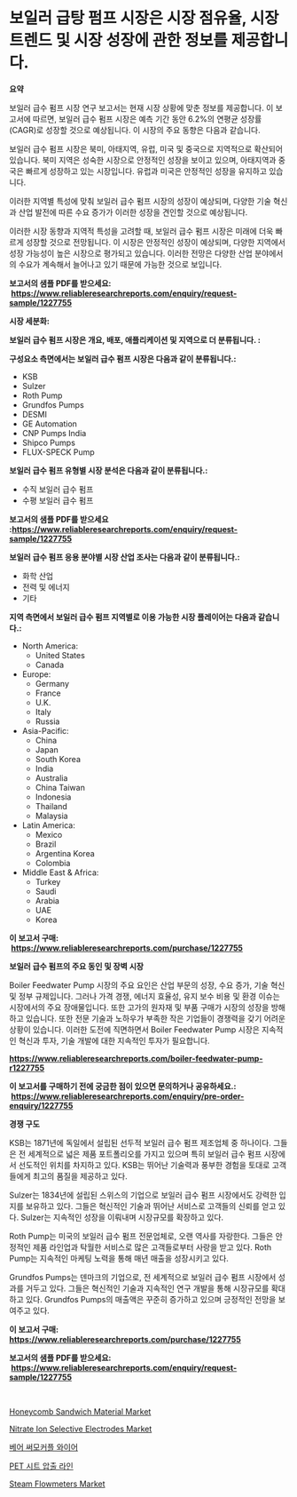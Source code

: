 <p><h1>보일러 급탕 펌프 시장은 시장 점유율, 시장 트렌드 및 시장 성장에 관한 정보를 제공합니다.</h1></p><p><strong>요약</strong></p>
<p><p>보일러 급수 펌프 시장 연구 보고서는 현재 시장 상황에 맞춘 정보를 제공합니다. 이 보고서에 따르면, 보일러 급수 펌프 시장은 예측 기간 동안 6.2%의 연평균 성장률(CAGR)로 성장할 것으로 예상됩니다. 이 시장의 주요 동향은 다음과 같습니다.</p><p>보일러 급수 펌프 시장은 북미, 아태지역, 유럽, 미국 및 중국으로 지역적으로 확산되어 있습니다. 북미 지역은 성숙한 시장으로 안정적인 성장을 보이고 있으며, 아태지역과 중국은 빠르게 성장하고 있는 시장입니다. 유럽과 미국은 안정적인 성장을 유지하고 있습니다.</p><p>이러한 지역별 특성에 맞춰 보일러 급수 펌프 시장의 성장이 예상되며, 다양한 기술 혁신과 산업 발전에 따른 수요 증가가 이러한 성장을 견인할 것으로 예상됩니다.</p><p>이러한 시장 동향과 지역적 특성을 고려할 때, 보일러 급수 펌프 시장은 미래에 더욱 빠르게 성장할 것으로 전망됩니다. 이 시장은 안정적인 성장이 예상되며, 다양한 지역에서 성장 가능성이 높은 시장으로 평가되고 있습니다. 이러한 전망은 다양한 산업 분야에서의 수요가 계속해서 늘어나고 있기 때문에 가능한 것으로 보입니다.</p></p>
<p><strong>보고서의 샘플 PDF를 받으세요: &nbsp;<a href="https://www.reliableresearchreports.com/enquiry/request-sample/1227755">https://www.reliableresearchreports.com/enquiry/request-sample/1227755</a></strong></p>
<p><strong>시장 세분화:</strong></p>
<p><strong> 보일러 급수 펌프 시장은 개요, 배포, 애플리케이션 및 지역으로 더 분류됩니다. :</strong></p>
<p><strong>구성요소 측면에서는 보일러 급수 펌프 시장은 다음과 같이 분류됩니다.:</strong></p>
<p><ul><li>KSB</li><li>Sulzer</li><li>Roth Pump</li><li>Grundfos Pumps</li><li>DESMI</li><li>GE Automation</li><li>CNP Pumps India</li><li>Shipco Pumps</li><li>FLUX-SPECK Pump</li></ul></p>
<p><strong> 보일러 급수 펌프 유형별 시장 분석은 다음과 같이 분류됩니다.:</strong></p>
<p><ul><li>수직 보일러 급수 펌프</li><li>수평 보일러 급수 펌프</li></ul></p>
<p><strong>보고서의 샘플 PDF를 받으세요 :<a href="https://www.reliableresearchreports.com/enquiry/request-sample/1227755">https://www.reliableresearchreports.com/enquiry/request-sample/1227755</a></strong></p>
<p><strong> 보일러 급수 펌프 응용 분야별 시장 산업 조사는 다음과 같이 분류됩니다.:</strong></p>
<p><ul><li>화학 산업</li><li>전력 및 에너지</li><li>기타</li></ul></p>
<p><strong>지역 측면에서 보일러 급수 펌프 지역별로 이용 가능한 시장 플레이어는 다음과 같습니다.:</strong></p>
<p><ul>
    <li>
        North America:
        <ul>
            <li>United States</li>
            <li>Canada</li>
        </ul>
    </li>
    <li>
        Europe:
        <ul>
            <li>Germany</li>
            <li>France</li>
            <li>U.K.</li>
            <li>Italy</li>
            <li>Russia</li>
        </ul>
    </li>
    <li>
        Asia-Pacific:
        <ul>
            <li>China</li>
            <li>Japan</li>
            <li>South Korea</li>
            <li>India</li>
            <li>Australia</li>
            <li>China Taiwan</li>
            <li>Indonesia</li>
            <li>Thailand</li>
            <li>Malaysia</li>
        </ul>
    </li>
    <li>
        Latin America:
        <ul>
            <li>Mexico</li>
            <li>Brazil</li>
            <li>Argentina Korea</li>
            <li>Colombia</li>
        </ul>
    </li>
    <li>
        Middle East & Africa:
        <ul>
            <li>Turkey</li>
            <li>Saudi</li>
            <li>Arabia</li>
            <li>UAE</li>
            <li>Korea</li>
        </ul>
    </li>
    </ul></p>
<p><strong>이 보고서 구매: &nbsp;<a href="https://www.reliableresearchreports.com/purchase/1227755">https://www.reliableresearchreports.com/purchase/1227755</a></strong></p>
<p><strong>보일러 급수 펌프의 주요 동인 및 장벽 시장</strong></p>
<p><p>Boiler Feedwater Pump 시장의 주요 요인은 산업 부문의 성장, 수요 증가, 기술 혁신 및 정부 규제입니다. 그러나 가격 경쟁, 에너지 효율성, 유지 보수 비용 및 환경 이슈는 시장에서의 주요 장애물입니다. 또한 고가의 원자재 및 부품 구매가 시장의 성장을 방해하고 있습니다. 또한 전문 기술과 노하우가 부족한 작은 기업들이 경쟁력을 갖기 어려운 상황이 있습니다. 이러한 도전에 직면하면서 Boiler Feedwater Pump 시장은 지속적인 혁신과 투자, 기술 개발에 대한 지속적인 투자가 필요합니다.</p></p>
<p><strong><a href="https://www.reliableresearchreports.com/boiler-feedwater-pump-r1227755">https://www.reliableresearchreports.com/boiler-feedwater-pump-r1227755</a></strong></p>
<p><strong>이 보고서를 구매하기 전에 궁금한 점이 있으면 문의하거나 공유하세요.: &nbsp;<a href="https://www.reliableresearchreports.com/enquiry/pre-order-enquiry/1227755">https://www.reliableresearchreports.com/enquiry/pre-order-enquiry/1227755</a></strong></p>
<p><strong>경쟁 구도</strong></p>
<p><p>KSB는 1871년에 독일에서 설립된 선두적 보일러 급수 펌프 제조업체 중 하나이다. 그들은 전 세계적으로 넓은 제품 포트폴리오를 가지고 있으며 특히 보일러 급수 펌프 시장에서 선도적인 위치를 차지하고 있다. KSB는 뛰어난 기술력과 풍부한 경험을 토대로 고객들에게 최고의 품질을 제공하고 있다.</p><p>Sulzer는 1834년에 설립된 스위스의 기업으로 보일러 급수 펌프 시장에서도 강력한 입지를 보유하고 있다. 그들은 혁신적인 기술과 뛰어난 서비스로 고객들의 신뢰를 얻고 있다. Sulzer는 지속적인 성장을 이뤄내며 시장규모를 확장하고 있다.</p><p>Roth Pump는 미국의 보일러 급수 펌프 전문업체로, 오랜 역사를 자랑한다. 그들은 안정적인 제품 라인업과 탁월한 서비스로 많은 고객들로부터 사랑을 받고 있다. Roth Pump는 지속적인 마케팅 노력을 통해 매년 매출을 성장시키고 있다.</p><p>Grundfos Pumps는 덴마크의 기업으로, 전 세계적으로 보일러 급수 펌프 시장에서 성과를 거두고 있다. 그들은 혁신적인 기술과 지속적인 연구 개발을 통해 시장규모를 확대하고 있다. Grundfos Pumps의 매출액은 꾸준히 증가하고 있으며 긍정적인 전망을 보여주고 있다.</p></p>
<p><strong>이 보고서 구매: &nbsp; <a href="https://www.reliableresearchreports.com/purchase/1227755">https://www.reliableresearchreports.com/purchase/1227755</a></strong></p>
<p><strong>보고서의 샘플 PDF를 받으세요: &nbsp;<a href="https://www.reliableresearchreports.com/enquiry/request-sample/1227755">https://www.reliableresearchreports.com/enquiry/request-sample/1227755</a></strong><strong></strong></p>
<p>&nbsp;</p>
<p><p><a href="https://issuu.com/reportprime-2/docs/honeycomb-sandwich-material-market-size-2030.pptx">Honeycomb Sandwich Material Market</a></p><p><a href="https://glittery-fuchsia-86a.notion.site/Nitrate-Ion-Selective-Electrodes-Market-The-Key-To-Successful-Business-Strategy-Forecast-Till-2031-590de5d6a32748a6b0c08e4fbd06c1bd">Nitrate Ion Selective Electrodes Market</a></p><p><a href="https://github.com/FelipeGrrady654556/Market-Research-Report-List-1/blob/main/495053023407.md">베어 써모커플 와이어</a></p><p><a href="https://github.com/vss5505pa7z1p/Market-Research-Report-List-1/blob/main/840117923406.md">PET 시트 압출 라인</a></p><p><a href="https://view.publitas.com/reportprime-1/steam-flowmeters-market-competitive-analysis-market-trends-and-forecast-to-2031/">Steam Flowmeters Market</a></p></p>